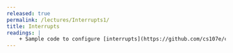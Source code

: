 ```yaml
---
released: true
permalink: /lectures/Interrupts1/
title: Interrupts
readings: |
    + Sample code to configure [interrupts](https://github.com/cs107e/cs107e.github.io/tree/master/lectures/Interrupts1/setup_code.pdf).
---
```

